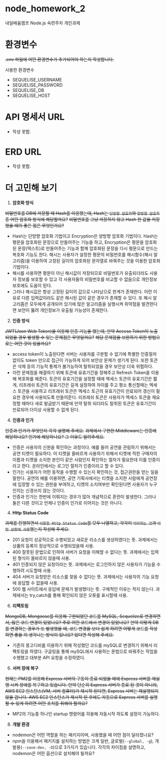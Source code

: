 # node_homework_2
내일배움캠프 Node.js 숙련주차 개인과제

# 환경변수
~~.env 파일에 어떤 환경변수가 추가되어야 하는지 작성합니다.~~

사용한 환경변수
- SEQUELISE_USERNAME
- SEQUELISE_PASSWORD
- SEQUELISE_DB
- SEQUELISE_HOST

# API 명세서 URL

- 작성 못함.

# ERD URL

- 작성 못함.

# 더 고민해 보기

1. **암호화 방식**
   
~~비밀번호를 DB에 저장할 때 Hash를 이용했는데, Hash는 `단방향 암호화`와 `양방향 암호화` 중 어떤 암호화 방식에 해당할까요?~~
~~비밀번호를 그냥 저장하지 않고 Hash 한 값을 저장 했을 때의 좋은 점은 무엇인가요?~~
- Hash는 단방향 암호화 기법이고 Encryption은 양방향 암호화 기법이다. Hash는 평문을 암호화된 문장으로 만들어주는 기능을 하고, Encryption은 평문을 암호화된 문장(텍스트)로 만들어주는 기능과 함께 암호화된 문장을 다시 평문으로 만드는 복호화 기능도 한다.
  해시는 사용자가 설정한 평문의 비밀번호를 해시함수(해시 알고리즘)을 이용하여 고정된 길이의 암호화된 문자열로 바꿔주는 것을 이용한 암호화 기법이다.
- 해시를 사용하면 평문이 아닌 해시값이 저장되므로 비밀번호가 유출되더라도 사용자 정보를 보호할 수 있고 각 사용자들의 비밀번호를 비교할 수 없음으로 개인정보 보호에도 도움이 된다.
- 그러나 해시값은 항상 고정된 길이의 값으로 나타남으로 한계가 존재한다. 이런 이유로 다른 입력값이라도 같은 해시된 값이 같은 경우가 존재할 수 있다. 또 해시 알고리즘은 모두에게 공개되어 있기에 많은 알고리즘을 실행시켜 취약점을 발견한다면
  보안이 뚫려 개인정보가 유출될 가능성이 존재한다.


2. **인증 방식**
   
~~JWT(Json Web Token)을 이용해 인증 기능을 했는데, 만약 Access Token이 노출되었을 경우 발생할 수 있는 문제점은 무엇일까요?~~
~~해당 문제점을 보완하기 위한 방법으로는 어떤 것이 있을까요?~~
- access token이 노출된다면 서버는 사용자를 구분할 수 없기에 특별한 인증절차 없이도 token 만으로 접근이 가능하게 되어 보안상 문제가 생기게 된다. 또한 토큰은 삭제 등의 기능적 통제가 불가능하여 탈취되었을 경우 보안상 더욱 위험하다.
- 이런 문제점을 해결하기 위해 토큰에 유효기간을 정해주고 Refresh Token을 이용해 복호화를 해준다.
  토큰의 유효기간을 설정할 때에 엑세스 토큰의 유효기간은 짧게, 리프레쉬 토큰의 유효기간은 길게 설정하여 차이를 주고 평소 통신할때는 엑세스 토큰을 사용하고 리프레쉬 토큰은 엑세스 토근의 유효기간이 만료되어 갱신이 필요한 경우에 사용되도록 만들어준다.
  리프레쉬 토큰은 사용자가 엑세스 토큰을 재요청할 때마다 새로 발급받기 때문에 만약 탈취 되더라도 탈취된 토큰은 유효기간이 만료되어 더이상 사용할 수 없게 된다.


4. **인증과 인가**
   
~~인증과 인가가 무엇인지 각각 설명해 주세요.~~
~~과제에서 구현한 Middleware는 인증에 해당하나요? 인가에 해당하나요? 그 이유도 알려주세요.~~
- 인증은 사용자의 신원을 확인하는 과정이다.
  예를 들어 공연을 관림하기 위해서는 공연 티켓이 필요하다. 이 티켓을 올바르게 사용하기 위해서 티켓에 적힌 구매자의 이름과 티켓을 소지한 본인이 같은 사람인지 확인하는 절차가 필요한데 이를 인증이라고 한다. 온라인에서는 로그인 절차가 인증이라고 할 수 있다.
- 인가는 사용자가 어떤 동작을 수행할 수 있는지 확인하는 것, 접근권한을 얻는 일을 말한다.
  공연의 예를 이용하면, 공연 기획사에서는 티켓을 소지한 사람에게 공연장에 입장할 수 있는 권한을 부여하고, 티켓의 소지여부만 확인된다면 사용자가 누구인지는 신경쓰지 않는 것이다.
- 인증과 인가는 한번에 이뤄지는 경우가 많아 개념적으로 혼란이 발생한다. 그러나 둘은 다른 것이고 언제나 인증이 인가로 이어지는 것은 아니다.


4. **Http Status Code**

~~과제를 진행하면서 `사용한 Http Status Code`를 모두 나열하고, 각각이 `의미하는 것`과 `어떤 상황에 사용`했는지 작성해 주세요.~~
- 201
  요청이 성공적으로 수행되었고 새로운 리소스를 생성하였다는 뜻.
  과제에서는 상품의 등록이 정상적으로 수행되었을때 사용.
- 400
  잘못된 문법으로 인하여 서버가 요청을 이해할 수 없다는 뜻.
  과제에서는 입력된 형식이 올바르지 않을때 사용.
- 401
  인증되지 않은 요청이라는 뜻.
  과제에서는 로그인하지 않은 사용자가 기능을 수행하려 시도할때 사용.
- 404
  서버가 요청받은 리소스를 찾을 수 없다는 뜻.
  과제에서는 사용자의 기능 요청에 응답할 수 없을때 사용.
- 500
  웹 사이트에서 응답에 문제가 발생했다는 뜻. 구체적인 이유는 적지 않는다.
  과제에서는 try,catch를 통해 확인되지 않은 오류를 표시할때 사용.


6. **리팩토링**

~~MongoDB, Mongoose를 이용해 구현되었던 코드를 MySQL, Sequelize로 변경하면서, 많은 코드 변경이 있었나요? 주로 어떤 코드에서 변경이 있었나요?~~
~~만약 이렇게 DB를 변경하는 경우가 또 발생했을 때, 코드 변경을 보다 쉽게 하려면 어떻게 코드를 작성하면 좋을 지 생각나는 방식이 있나요? 있다면 작성해 주세요.~~
- 기존의 몽고디비를 이용하기 위해 작성했던 코드를 mySQL로 변경하기 위해서 리팩토링을 하였다.
  구글링을 통해 mySQL에서 사용하는 문법으로 바꿔주는 작업을 수행했고 대부분 API 요청을 수정하였다.  


6. **서버 장애 복구**

~~현재는 PM2를 이용해 Express 서버의 구동이 종료 되었을 때에 Express 서버를 재실행 시켜 장애를 복구하고 있습니다. 만약 단순히 Express 서버가 종료 된 것이 아니라, AWS EC2 인스턴스(VM, 서버 컴퓨터)가 재시작 된다면, Express 서버는 재실행되지 않을 겁니다. AWS EC2 인스턴스가 재시작 된 후에도 자동으로 Express 서버를 실행할 수 있게 하려면 어떤 조치를 취해야 할까요?~~
- MP2의 기능중 하나인 startup 명령어를 히용해 자동시작 하도록 설정이 가능하다.


8. **개발 환경**
- nodemon은 어떤 역할을 하는 패키지이며, 사용했을 때 어떤 점이 달라졌나요?
- npm을 이용해서 패키지를 설치하는 방법은 크게 일반, 글로벌(`--global, -g`), 개발용(`--save-dev, -D`)으로 3가지가 있습니다. 각각의 차이점을 설명하고, nodemon은 어떤 옵션으로 설치해야 될까요?
